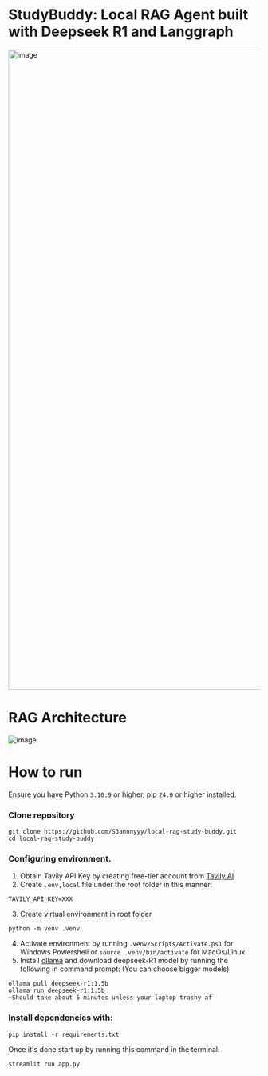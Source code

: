 # StudyBuddy: Local RAG Agent built with Deepseek R1 and Langgraph
<img width="1280" alt="image" src="https://github.com/user-attachments/assets/558e19c7-11a4-4afd-a87f-0a8c75457c32" />

# RAG Architecture
![image](https://github.com/user-attachments/assets/9fa3b5b3-ac08-4e2c-9ab1-ece947ef0b41)

# How to run
Ensure you have Python `3.10.9` or higher, pip `24.0` or higher installed.

### Clone repository
```
git clone https://github.com/S3annnyyy/local-rag-study-buddy.git
cd local-rag-study-buddy 
```

### Configuring environment.
1. Obtain Tavily API Key by creating free-tier account from [Tavily AI](https://tavily.com/)
2. Create `.env,local` file under the root folder in this manner:
```
TAVILY_API_KEY=XXX
```
3. Create virtual environment in root folder
```
python -m venv .venv
```
4. Activate environment by running `.venv/Scripts/Activate.ps1` for Windows Powershell or `source .venv/bin/activate` for MacOs/Linux 
5. Install [ollama](https://www.ollama.com/) and download deepseek-R1 model by running the following in command prompt: (You can choose bigger models)
```
ollama pull deepseek-r1:1.5b
ollama run deepseek-r1:1.5b
~Should take about 5 minutes unless your laptop trashy af 
```

### Install dependencies with:
```
pip install -r requirements.txt
```

Once it's done start up by running this command in the terminal:
```
streamlit run app.py
```
